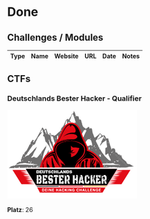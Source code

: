 # Done

## Challenges / Modules

| Type | Name | Website | URL | Date | Notes |
| ---- | ---- | ------- | --- | ---- | ----- |

## CTFs

### Deutschlands Bester Hacker - Qualifier

<img src=./ctf_logos/dbh2025.png alt="dbh2025" width="300">

**Platz**: 26
